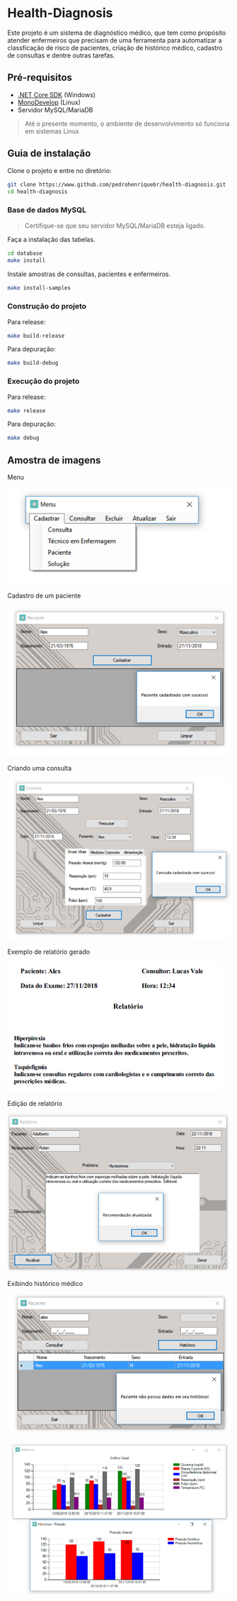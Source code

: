 # Health-Diagnosis

Este projeto é um sistema de diagnóstico médico, que tem como propósito atender enfermeiros que precisam de uma ferramenta
para automatizar a classficação de risco de pacientes, criação de histórico médico, cadastro de consultas e 
dentre outras tarefas.

## Pré-requisitos

* [.NET Core SDK](https://dotnet.microsoft.com/download) (Windows)
* [MonoDevelop](https://www.monodevelop.com/download/) (Linux)
* Servidor MySQL/MariaDB

> Até o presente momento, o ambiente de desenvolvimento só funciona em sistemas Linux

## Guia de instalação

Clone o projeto e entre no diretório:

```bash
git clone https://www.github.com/pedrohenriquebr/health-diagnosis.git
cd health-diagnosis
```

### Base de dados MySQL

> Certifique-se que seu servidor MySQL/MariaDB esteja ligado.

Faça a instalação das tabelas.

```bash
cd database
make install
```

Instale amostras de consultas, pacientes e enfermeiros.

```bash
make install-samples
```

### Construção do projeto

Para release:

```bash
make build-release
```

Para depuração:

```bash
make build-debug
```

### Execução do projeto

Para release:

```bash
make release
```

Para depuração:

```bash
make debug
```


## Amostra de imagens

Menu

![Menu Principal](images/menu.jpg)

Cadastro de um paciente

![Cadastro de um paciente](images/cadastra_paciente.jpg)

Criando uma consulta

![Criando uma consulta](images/consulta.jpg)

Exemplo de relatório gerado

![Gerando relatório](images/relatorio_exemplo.jpg)

Edição de relatório

![Editando relatório](images/edita_relatorio.jpg)

Exibindo histórico médico

![Tentativa de exibiri histórico médico](images/tenta_historico_paciente.jpg)

![Exibiindo histórico médico](images/exibe_historico.jpg)
